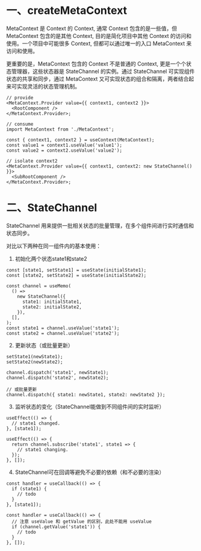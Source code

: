 # 一、createMetaContext

MetaContext 是 Context 的 Context, 通常 Context 包含的是一些值，但 MetaContext 包含的是其他 Context, 目的是简化项目中其他 Context 的访问和使用。一个项目中可能很多 Context, 但都可以通过唯一的入口 MetaContext 来访问和使用。

更重要的是，MetaContext 包含的 Context 不是普通的 Context, 更是一个个状态管理器，这些状态器是 StateChannel 的实例。通过 StateChannel 可实现组件状态的共享和同步，通过 MetaContext 又可实现状态的组合和隔离，两者结合起来可实现灵活的状态管理机制。

```tsx
// provide
<MetaContext.Provider value={{ context1, context2 }}>
  <RootComponent />
</MetaContext.Provider>;

// consume
import MetaContext from './MetaContext';

const { context1, context2 } = useContext(MetaContext);
const value1 = context1.useValue('value1');
const value2 = context2.useValue('value2');

// isolate context2
<MetaContext.Provider value={{ context1, context2: new StateChannel() }}>
  <SubRootComponent />
</MetaContext.Provider>;
```

# 二、StateChannel

StateChannel 用来提供一批相关状态的批量管理，在多个组件间进行实时通信和状态同步。

对比以下两种在同一组件内的基本使用：

1. 初始化两个状态state1和state2

```tsx
const [state1, setState1] = useState(initialState1);
const [state2, setState2] = useState(initialState2);
```

```tsx
const channel = useMemo(
  () =>
    new StateChannel({
      state1: initialState1,
      state2: initialState2,
    }),
  [],
);
const state1 = channel.useValue('state1');
const state2 = channel.useValue('state2');
```

2. 更新状态（或批量更新）

```tsx
setState1(newState1);
setState2(newState2);
```

```tsx
channel.dispatch('state1', newState1);
channel.dispatch('state2', newState2);

// 或批量更新
channel.dispatch({ state1: newState1, state2: newState2 });
```

3. 监听状态的变化（StateChannel能做到不同组件间的实时监听）

```tsx
useEffect(() => {
  // state1 changed.
}, [state1]);
```

```tsx
useEffect(() => {
  return channel.subscribe('state1', state1 => {
    // state1 changing.
  });
}, []);
```

4. StateChannel可在回调等避免不必要的依赖（和不必要的渲染）

```tsx
const handler = useCallback(() => {
  if (state1) {
    // todo
  }
}, [state1]);
```

```tsx
const handler = useCallback(() => {
  // 注意 useValue 和 getValue 的区别，此处不能用 useValue
  if (channel.getValue('state1')) {
    // todo
  }
}, []);
```
